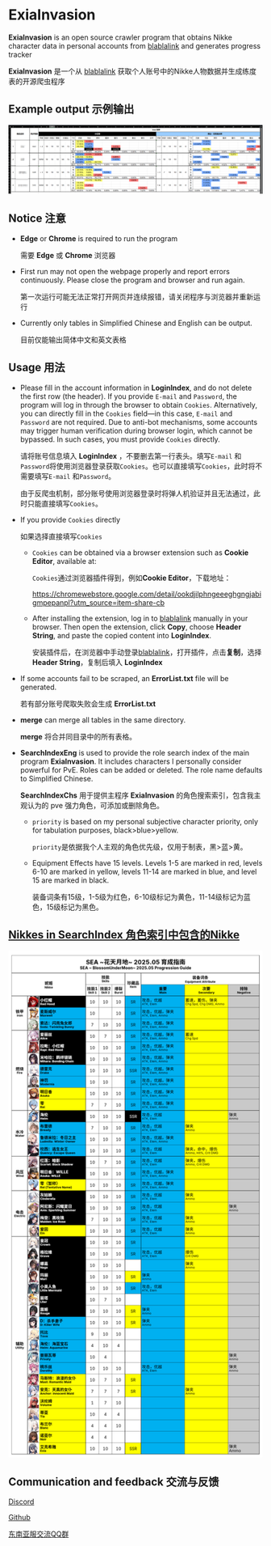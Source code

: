 # ExiaInvasion

**ExiaInvasion** is an open source crawler program that obtains Nikke character data in personal accounts from [blablalink](https://www.blablalink.com/) and generates progress tracker

**ExiaInvasion** 是一个从 [blablalink](https://www.blablalink.com/) 获取个人账号中的Nikke人物数据并生成练度表的开源爬虫程序



## Example output 示例输出



![示例输出](main/示例输出.png)



## Notice 注意

- **Edge** or **Chrome** is required to run the program

	需要 **Edge** 或 **Chrome** 浏览器
	
	
	
- First run may not open the webpage properly and report errors continuously. Please close the program and browser and run again.

	第一次运行可能无法正常打开网页并连续报错，请关闭程序与浏览器并重新运行
	
	


- Currently only tables in Simplified Chinese and English can be output.

  目前仅能输出简体中文和英文表格



## Usage 用法

- Please fill in the account information in **LoginIndex**, and do not delete the first row (the header).
   If you provide `E-mail` and `Password`, the program will log in through the browser to obtain `Cookies`.
   Alternatively, you can directly fill in the `Cookies` field—in this case, `E-mail` and `Password` are not required.
  Due to anti-bot mechanisms, some accounts may trigger human verification during browser login, which cannot be bypassed. In such cases, you must provide `Cookies` directly.

  请将账号信息填入 **LoginIndex** ，不要删去第一行表头。填写`E-mail` 和`Password`将使用浏览器登录获取`Cookies`。也可以直接填写`Cookies`，此时将不需要填写`E-mail` 和`Password`。

  由于反爬虫机制，部分账号使用浏览器登录时将弹人机验证并且无法通过，此时只能直接填写`Cookies`。

  

- If you provide `Cookies` directly

  如果选择直接填写`Cookies`

  

  - `Cookies` can be obtained via a browser extension such as **Cookie Editor**, available at:

    `Cookies`通过浏览器插件得到，例如**Cookie Editor**，下载地址：

    https://chromewebstore.google.com/detail/ookdjilphngeeeghgngjabigmpepanpl?utm_source=item-share-cb

    

  - After installing the extension, log in to [blablalink](https://www.blablalink.com/) manually in your browser. Then open the extension, click **Copy**, choose **Header String**, and paste the copied content into **LoginIndex**.

  	安装插件后，在浏览器中手动登录[blablalink](https://www.blablalink.com/)，打开插件，点击**复制**，选择 **Header String**，复制后填入 **LoginIndex**

  	

- If some accounts fail to be scraped, an **ErrorList.txt** file will be generated.

  若有部分账号爬取失败会生成 **ErrorList.txt**

  

- **merge** can merge all tables in the same directory.

  **merge** 将合并同目录中的所有表格。

  

- **SearchIndexEng** is used to provide the role search index of the main program **ExiaInvasion**. It  includes characters I personally consider powerful for PvE. Roles can be added or deleted. The role name defaults to Simplified Chinese.

  **SearchIndexChs** 用于提供主程序 **ExiaInvasion** 的角色搜索索引，包含我主观认为的 pve 强力角色，可添加或删除角色。

  

  - `priority` is based on my personal subjective character priority, only for tabulation purposes, black>blue>yellow.

    `priority`是依据我个人主观的角色优先级，仅用于制表，黑>蓝>黄。

    
  
  - Equipment Effects have 15 levels. Levels 1-5 are marked in red, levels 6-10 are marked in yellow, levels 11-14 are marked in blue, and level 15 are marked in black.
  
  	装备词条有15级，1-5级为红色，6-10级标记为黄色，11-14级标记为蓝色，15级标记为黑色。



## [Nikkes in SearchIndex 角色索引中包含的Nikke](https://www.kdocs.cn/l/cqaoCnPqbPpM)

![育成指南](main/育成指南.png)





## Communication and feedback 交流与反馈

[Discord](https://discord.gg/rN7CrqmY)

[Github](https://github.com/IsolateOB/ExiaInvasion)

[东南亚服交流QQ群](https://qm.qq.com/q/hznFzFRAf8)

